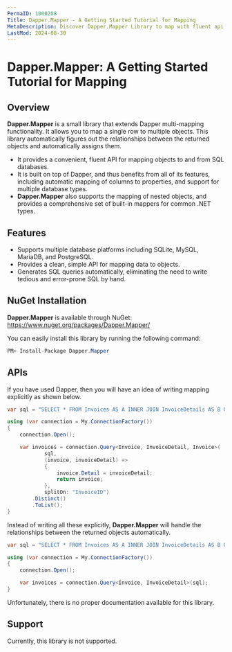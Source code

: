 ```yaml
---
PermaID: 1000208
Title: Dapper.Mapper - A Getting Started Tutorial for Mapping
MetaDescription: Discover Dapper.Mapper Library to map with fluent api mapping. Learn about Dapper.Mapper limitations and how to install it with NuGet.
LastMod: 2024-08-30
---
```


# Dapper.Mapper: A Getting Started Tutorial for Mapping

## Overview

**Dapper.Mapper** is a small library that extends Dapper multi-mapping functionality. It allows you to map a single row to multiple objects. This library automatically figures out the relationships between the returned objects and automatically assigns them.

 - It provides a convenient, fluent API for mapping objects to and from SQL databases.
 - It is built on top of Dapper, and thus benefits from all of its features, including automatic mapping of columns to properties, and support for multiple database types.
 - **Dapper.Mapper** also supports the mapping of nested objects, and provides a comprehensive set of built-in mappers for common .NET types.

## Features

 - Supports multiple database platforms including SQLite, MySQL, MariaDB, and PostgreSQL.
 - Provides a clean, simple API for mapping data to objects.
 - Generates SQL queries automatically, eliminating the need to write tedious and error-prone SQL by hand.

## NuGet Installation

**Dapper.Mapper** is available through NuGet: <a href="https://www.nuget.org/packages/Dapper.Mapper/" target="_blank">https://www.nuget.org/packages/Dapper.Mapper/</a>

You can easily install this library by running the following command:

```csharp
PM> Install-Package Dapper.Mapper
```

## APIs

If you have used Dapper, then you will have an idea of writing mapping explicitly as shown below.

```csharp
var sql = "SELECT * FROM Invoices AS A INNER JOIN InvoiceDetails AS B ON A.InvoiceID = B.InvoiceID;";

using (var connection = My.ConnectionFactory())
{
    connection.Open();

    var invoices = connection.Query<Invoice, InvoiceDetail, Invoice>(
            sql,
            (invoice, invoiceDetail) =>
            {
                invoice.Detail = invoiceDetail;
                return invoice;
            },
            splitOn: "InvoiceID")
        .Distinct()
        .ToList();
}
```

Instead of writing all these explicitly, **Dapper.Mapper** will handle the relationships between the returned objects automatically.

```csharp
var sql = "SELECT * FROM Invoices AS A INNER JOIN InvoiceDetails AS B ON A.InvoiceID = B.InvoiceID;";

using (var connection = My.ConnectionFactory())
{
    connection.Open();

    var invoices = connection.Query<Invoice, InvoiceDetail>(sql);
}
```

Unfortunately, there is no proper documentation available for this library.

## Support

Currently, this library is not supported.
